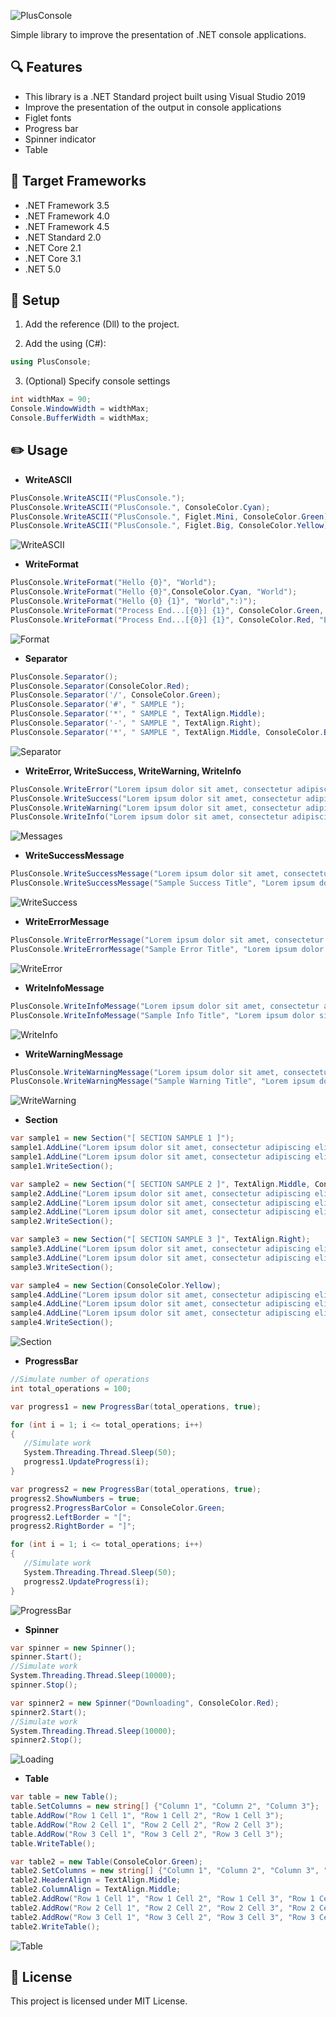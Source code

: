 ![PlusConsole](https://user-images.githubusercontent.com/25779434/71747921-31607600-2e2e-11ea-9375-bc3e26f7be0a.png)

Simple library to improve the presentation of .NET console applications.

## :mag: Features
- This library is a .NET Standard project built using Visual Studio 2019
- Improve the presentation of the output in console applications
- Figlet fonts 
- Progress bar
- Spinner indicator
- Table

## :pushpin: Target Frameworks
- .NET Framework 3.5
- .NET Framework 4.0
- .NET Framework 4.5
- .NET Standard 2.0
- .NET Core 2.1
- .NET Core 3.1
- .NET 5.0

   
## :wrench: Setup
1. Add the reference (Dll) to the project.

2. Add the using (C#):
```csharp
using PlusConsole;
```

3. (Optional) Specify console settings
```csharp
int widthMax = 90;
Console.WindowWidth = widthMax;
Console.BufferWidth = widthMax;
```

## :pencil2: Usage

- **WriteASCII**
```csharp
PlusConsole.WriteASCII("PlusConsole.");
PlusConsole.WriteASCII("PlusConsole.", ConsoleColor.Cyan);
PlusConsole.WriteASCII("PlusConsole.", Figlet.Mini, ConsoleColor.Green);
PlusConsole.WriteASCII("PlusConsole.", Figlet.Big, ConsoleColor.Yellow);     
```
![WriteASCII](https://user-images.githubusercontent.com/25779434/66510459-51340800-ea92-11e9-941a-e28862fd5c1a.png)

- **WriteFormat**
```csharp
PlusConsole.WriteFormat("Hello {0}", "World");
PlusConsole.WriteFormat("Hello {0}",ConsoleColor.Cyan, "World");
PlusConsole.WriteFormat("Hello {0} {1}", "World",":)");
PlusConsole.WriteFormat("Process End...[{0}] {1}", ConsoleColor.Green, "OK", "2 Records");
PlusConsole.WriteFormat("Process End...[{0}] {1}", ConsoleColor.Red, "Error", "404");
```
![Format](https://user-images.githubusercontent.com/25779434/124818566-6d473080-df28-11eb-98e9-9615473ef685.png)

- **Separator**
```csharp
PlusConsole.Separator();
PlusConsole.Separator(ConsoleColor.Red);
PlusConsole.Separator('/', ConsoleColor.Green);
PlusConsole.Separator('#', " SAMPLE ");
PlusConsole.Separator('*', " SAMPLE ", TextAlign.Middle);
PlusConsole.Separator('-', " SAMPLE ", TextAlign.Right);
PlusConsole.Separator('*', " SAMPLE ", TextAlign.Middle, ConsoleColor.Blue);     
```
![Separator](https://user-images.githubusercontent.com/25779434/66511455-31054880-ea94-11e9-93a7-c076c216e5f2.png)

- **WriteError, WriteSuccess, WriteWarning, WriteInfo**
```csharp
PlusConsole.WriteError("Lorem ipsum dolor sit amet, consectetur adipiscing elit.");
PlusConsole.WriteSuccess("Lorem ipsum dolor sit amet, consectetur adipiscing elit.");
PlusConsole.WriteWarning("Lorem ipsum dolor sit amet, consectetur adipiscing elit.");
PlusConsole.WriteInfo("Lorem ipsum dolor sit amet, consectetur adipiscing elit.");     
```
![Messages](https://user-images.githubusercontent.com/25779434/124818673-8e0f8600-df28-11eb-8c01-37a1c58b0962.png)

- **WriteSuccessMessage**
```csharp
PlusConsole.WriteSuccessMessage("Lorem ipsum dolor sit amet, consectetur adipiscing elit. Phasellus posuere condimentum ex, nec cursus augue feugiat vitae. Aliquam fringilla lorem et sodales ullamcorper. Integer sollicitudin urna auctor nulla iaculis ultricies.");
PlusConsole.WriteSuccessMessage("Sample Success Title", "Lorem ipsum dolor sit amet, consectetur adipiscing elit. Phasellus posuere condimentum ex, nec cursus augue feugiat vitae. Aliquam fringilla lorem et sodales ullamcorper. Integer sollicitudin urna auctor nulla iaculis ultricies.");
```
![WriteSuccess](https://user-images.githubusercontent.com/25779434/66511664-95c0a300-ea94-11e9-950b-eb1231406c2d.png)

- **WriteErrorMessage**
```csharp
PlusConsole.WriteErrorMessage("Lorem ipsum dolor sit amet, consectetur adipiscing elit. Phasellus posuere condimentum ex, nec cursus augue feugiat vitae. Aliquam fringilla lorem et sodales ullamcorper. Integer sollicitudin urna auctor nulla iaculis ultricies.");
PlusConsole.WriteErrorMessage("Sample Error Title", "Lorem ipsum dolor sit amet, consectetur adipiscing elit. Phasellus posuere condimentum ex, nec cursus augue feugiat vitae. Aliquam fringilla lorem et sodales ullamcorper. Integer sollicitudin urna auctor nulla iaculis ultricies.");
```
![WriteError](https://user-images.githubusercontent.com/25779434/66511835-f4861c80-ea94-11e9-8f13-e662383bcea4.png)

- **WriteInfoMessage**
```csharp
PlusConsole.WriteInfoMessage("Lorem ipsum dolor sit amet, consectetur adipiscing elit. Phasellus posuere condimentum ex, nec cursus augue feugiat vitae. Aliquam fringilla lorem et sodales ullamcorper. Integer sollicitudin urna auctor nulla iaculis ultricies.");
PlusConsole.WriteInfoMessage("Sample Info Title", "Lorem ipsum dolor sit amet, consectetur adipiscing elit. Phasellus posuere condimentum ex, nec cursus augue feugiat vitae. Aliquam fringilla lorem et sodales ullamcorper. Integer sollicitudin urna auctor nulla iaculis ultricies.");
```
![WriteInfo](https://user-images.githubusercontent.com/25779434/68891703-a214cd00-06de-11ea-962b-fc9b16b3f059.png)

- **WriteWarningMessage**
```csharp
PlusConsole.WriteWarningMessage("Lorem ipsum dolor sit amet, consectetur adipiscing elit. Phasellus posuere condimentum ex, nec cursus augue feugiat vitae. Aliquam fringilla lorem et sodales ullamcorper. Integer sollicitudin urna auctor nulla iaculis ultricies.");
PlusConsole.WriteWarningMessage("Sample Warning Title", "Lorem ipsum dolor sit amet, consectetur adipiscing elit. Phasellus posuere condimentum ex, nec cursus augue feugiat vitae. Aliquam fringilla lorem et sodales ullamcorper. Integer sollicitudin urna auctor nulla iaculis ultricies.");
```
![WriteWarning](https://user-images.githubusercontent.com/25779434/68891784-ccff2100-06de-11ea-914d-c7813628e1d1.png)

- **Section**
```csharp
var sample1 = new Section("[ SECTION SAMPLE 1 ]");
sample1.AddLine("Lorem ipsum dolor sit amet, consectetur adipiscing elit.");
sample1.AddLine("Lorem ipsum dolor sit amet, consectetur adipiscing elit.");
sample1.WriteSection();

var sample2 = new Section("[ SECTION SAMPLE 2 ]", TextAlign.Middle, ConsoleColor.Blue);
sample2.AddLine("Lorem ipsum dolor sit amet, consectetur adipiscing elit.");
sample2.AddLine("Lorem ipsum dolor sit amet, consectetur adipiscing elit.", TextAlign.Middle);
sample2.AddLine("Lorem ipsum dolor sit amet, consectetur adipiscing elit.", TextAlign.Right);
sample2.WriteSection();

var sample3 = new Section("[ SECTION SAMPLE 3 ]", TextAlign.Right);
sample3.AddLine("Lorem ipsum dolor sit amet, consectetur adipiscing elit.");
sample3.AddLine("Lorem ipsum dolor sit amet, consectetur adipiscing elit.");
sample3.WriteSection();

var sample4 = new Section(ConsoleColor.Yellow);
sample4.AddLine("Lorem ipsum dolor sit amet, consectetur adipiscing elit.");
sample4.AddLine("Lorem ipsum dolor sit amet, consectetur adipiscing elit.");
sample4.AddLine("Lorem ipsum dolor sit amet, consectetur adipiscing elit.");
sample4.WriteSection();
```
![Section](https://user-images.githubusercontent.com/25779434/124818876-ca42e680-df28-11eb-8d58-0e2f465ff762.png)

- **ProgressBar**
```csharp
//Simulate number of operations
int total_operations = 100;

var progress1 = new ProgressBar(total_operations, true);

for (int i = 1; i <= total_operations; i++)
{
   //Simulate work
   System.Threading.Thread.Sleep(50);
   progress1.UpdateProgress(i);
}

var progress2 = new ProgressBar(total_operations, true);
progress2.ShowNumbers = true;
progress2.ProgressBarColor = ConsoleColor.Green;
progress2.LeftBorder = "[";
progress2.RightBorder = "]";

for (int i = 1; i <= total_operations; i++)
{
   //Simulate work
   System.Threading.Thread.Sleep(50);
   progress2.UpdateProgress(i);
}
```
![ProgressBar](https://user-images.githubusercontent.com/25779434/68892653-b0fc7f00-06e0-11ea-9077-d0bb74c6020f.png)

- **Spinner**
```csharp
var spinner = new Spinner();
spinner.Start();
//Simulate work
System.Threading.Thread.Sleep(10000);
spinner.Stop();

var spinner2 = new Spinner("Downloading", ConsoleColor.Red);
spinner2.Start();
//Simulate work
System.Threading.Thread.Sleep(10000);
spinner2.Stop();
```
![Loading](https://user-images.githubusercontent.com/25779434/68892957-5dd6fc00-06e1-11ea-92a5-a84d7c3ab15d.png)

- **Table**
```csharp
var table = new Table();
table.SetColumns = new string[] {"Column 1", "Column 2", "Column 3"};
table.AddRow("Row 1 Cell 1", "Row 1 Cell 2", "Row 1 Cell 3");
table.AddRow("Row 2 Cell 1", "Row 2 Cell 2", "Row 2 Cell 3");
table.AddRow("Row 3 Cell 1", "Row 3 Cell 2", "Row 3 Cell 3");
table.WriteTable();

var table2 = new Table(ConsoleColor.Green);
table2.SetColumns = new string[] {"Column 1", "Column 2", "Column 3", "Column 4"};
table2.HeaderAlign = TextAlign.Middle;
table2.ColumnAlign = TextAlign.Middle;
table2.AddRow("Row 1 Cell 1", "Row 1 Cell 2", "Row 1 Cell 3", "Row 1 Cell 4");
table2.AddRow("Row 2 Cell 1", "Row 2 Cell 2", "Row 2 Cell 3", "Row 2 Cell 4");
table2.AddRow("Row 3 Cell 1", "Row 3 Cell 2", "Row 3 Cell 3", "Row 3 Cell 4");
table2.WriteTable();
```
![Table](https://user-images.githubusercontent.com/25779434/124819070-02e2c000-df29-11eb-9ef1-d7ebaa9e4dc9.png)

## :memo: License
This project is licensed under MIT License.
